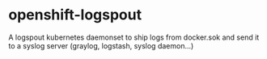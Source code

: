 # openshift-logspout
A logspout kubernetes daemonset to ship logs from docker.sok and send it to a syslog server (graylog, logstash, syslog daemon...)
